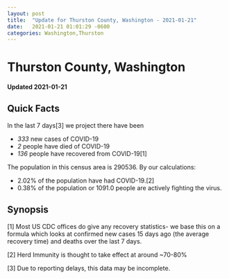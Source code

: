 ```yaml
---
layout: post
title:  "Update for Thurston County, Washington - 2021-01-21"
date:   2021-01-21 01:01:29 -0600
categories: Washington,Thurston
---
```


# Thurston County, Washington
#### Updated 2021-01-21

## Quick Facts

In the last 7 days[3] we project there have been
- *333* new cases of COVID-19
- *2* people have died of COVID-19
- *136* people have recovered from COVID-19[1]

The population in this census area is 290536. By our calculations:
- 2.02% of the population have had COVID-19.[2]
- 0.38% of the population or 1091.0 people are actively fighting the virus.

## Synopsis




[1] Most US CDC offices do give any recovery statistics- we base this on a formula which looks at confirmed new cases
15 days ago (the average recovery time) and deaths over the last 7 days.

[2] Herd Immunity is thought to take effect at around ~70-80%

[3] Due to reporting delays, this data may be incomplete.
 
    